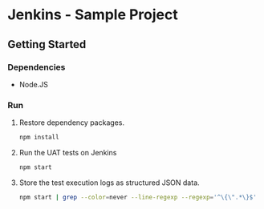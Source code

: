 # Jenkins - Sample Project

## Getting Started

### Dependencies

- Node.JS

### Run

1. Restore dependency packages.

    ```sh
    npm install
    ```

1. Run the UAT tests on Jenkins

    ```sh
    npm start
    ```

1. Store the test execution logs as structured JSON data.

    ```sh
    npm start | grep --color=never --line-regexp --regexp='^\{\".*\}$' > /tmp/logs.json
    ```
